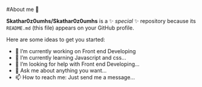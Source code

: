 #About me 👋


**Skathar0z0umhs/Skathar0z0umhs** is a ✨ _special_ ✨ repository because its `README.md` (this file) appears on your GitHub profile.

Here are some ideas to get you started:

- 🔭 I’m currently working on Front end Developing
- 🌱 I’m currently learning Javascript and css...
- 🤔 I’m looking for help with Front end Developing...
- 💬 Ask me about anything you want...
- 📫 How to reach me: Just send me a message...


